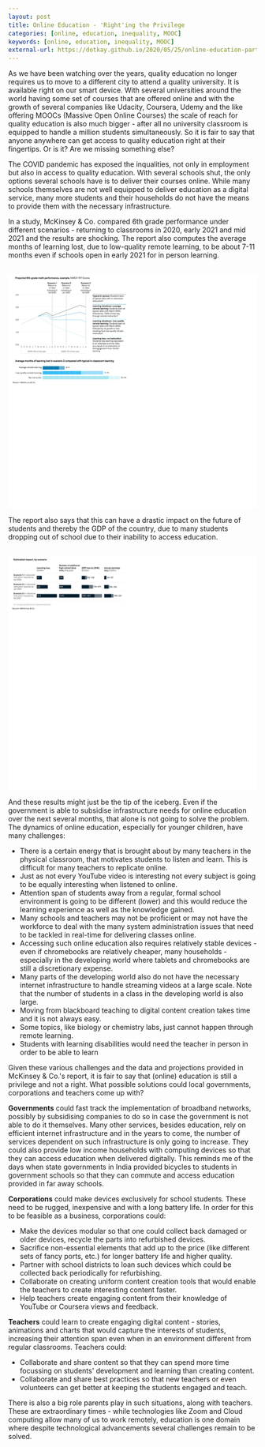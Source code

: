 ```yaml
---
layout: post
title: Online Education - 'Right'ing the Privilege
categories: [online, education, inequality, MOOC]
keywords: [online, education, inequality, MOOC]
external-url: https://dotkay.github.io/2020/05/25/online-education-part-1
---
```


As we have been watching over the years, quality education no longer requires us to move to a different city to attend a quality university. It is available right on our smart device. With several universities around the world having some set of courses that are offered online and with the growth of several companies like Udacity, Coursera, Udemy and the like offering MOOCs (Massive Open Online Courses) the scale of reach for quality education is also much bigger - after all no university classroom is equipped to handle a million students simultaneously. So it is fair to say that anyone anywhere can get access to quality education right at their fingertips. Or is it? Are we missing something else?

The COVID pandemic has exposed the inqualities, not only in employment but also in access to quality education. With several schools shut, the only options several schools have is to deliver their courses online. While many schools themselves are not well equipped to deliver education as a digital service, many more students and their households do not have the means to provide them with the necessary infrastructure. 

In a study, McKinsey & Co. compared 6th grade performance under different scenarios - returning to classrooms in 2020, early 2021 and mid 2021 and the results are shocking. The report also computes the average months of learning lost, due to low-quality remote learning, to be about 7-11 months even if schools open in early 2021 for in person learning. 

<br>
<div class="img_container">
<center><img src="https://raw.githubusercontent.com/dotkay/tmp/main/misc/mckinsey_6th_grade_school.png"></center>
</div>

The report also says that this can have a drastic impact on the future of students and thereby the GDP of the country, due to many students dropping out of school due to their inability to access education.

<br>
<div class="img_container">
<center><img src="https://raw.githubusercontent.com/dotkay/tmp/main/misc/mckinsey_gdp_loss_due_to_school.png"></center>
</div>

And these results might just be the tip of the iceberg. Even if the government is able to subsidise infrastructure needs for online education over the next several months, that alone is not going to solve the problem. The dynamics of online education, especially for younger children, have many challenges:

* There is a certain energy that is brought about by many teachers in the physical classroom, that motivates students to listen and learn. This is difficult for many teachers to replicate online.
* Just as not every YouTube video is interesting not every subject is going to be equally interesting when listened to online.
* Attention span of students away from a regular, formal school environment is going to be different (lower) and this would reduce the learning experience as well as the knowledge gained.
* Many schools and teachers may not be proficient or may not have the workforce to deal with the many system administration issues that need to be tackled in real-time for delivering classes online.
* Accessing such online education also requires relatively stable devices - even if chromebooks are relatively cheaper, many households - especially in the developing world where tablets and chromebooks are still a discretionary expense.
* Many parts of the developing world also do not have the necessary internet infrastructure to handle streaming videos at a large scale. Note that the number of students in a class in the developing world is also large. 
* Moving from blackboard teaching to digital content creation takes time and it is not always easy.
* Some topics, like biology or chemistry labs, just cannot happen through remote learning.
* Students with learning disabilities would need the teacher in person in order to be able to learn

Given these various challenges and the data and projections provided in McKinsey & Co.'s report, it is fair to say that (online) education is still a privilege and not a right. What possible solutions could local governments, corporations and teachers come up with?

**Governments** could fast track the implementation of broadband networks, possibly by subsidising companies to do so in case the government is not able to do it themselves. Many other services, besides education, rely on efficient internet infrastructure and in the years to come, the number of services dependent on such infrastructure is only going to increase. They could also provide low income households with computing devices so that they can access education when delivered digitally. This reminds me of the days when state governments in India provided bicycles to students in government schools so that they can commute and access education provided in far away schools.

**Corporations** could make devices exclusively for school students. These need to be rugged, inexpensive and with a long battery life. In order for this to be feasible as a business, corporations could:

* Make the devices modular so that one could collect back damaged or older devices, recycle the parts into refurbished devices.
* Sacrifice non-essential elements that add up to the price (like different sets of fancy ports, etc.) for longer battery life and higher quality.
* Partner with school districts to loan such devices which could be collected back periodically for refurbishing.
* Collaborate on creating uniform content creation tools that would enable the teachers to create interesting content faster.
* Help teachers create engaging content from their knowledge of YouTube or Coursera views and feedback.

**Teachers** could learn to create engaging digital content - stories, animations and charts that would capture the interests of students, increasing their attention span even when in an environment different from regular classrooms. Teachers could:

* Collaborate and share content so that they can spend more time focussing on students' development and learning than creating content.
* Collaborate and share best practices so that new teachers or even volunteers can get better at keeping the students engaged and teach.

There is also a big role parents play in such situations, along with teachers. These are extraordinary times - while technologies like Zoom and Cloud computing allow many of us to work remotely, education is one domain where despite technological advancements several challenges remain to be solved.